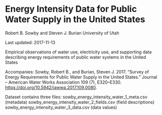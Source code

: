 # Energy Intensity Data for Public Water Supply in the United States
Robert B. Sowby and Steven J. Burian
University of Utah

Last updated: 2017-11-13

Empirical observations of water use, electricity use, and supporting data describing energy requirements of public water systems in the United States

Accompanies: Sowby, Robert B., and Burian, Steven J. 2017. “Survey of Energy Requirements for Public Water Supply in the United States.” Journal – American Water Works Association 109 (7), E320–E330. https://doi.org/10.5942/jawwa.2017.109.0080.

Dataset contains three files:
sowby_energy_intensity_water_1_meta.csv (metadata)
sowby_energy_intensity_water_2_fields.csv (field descriptions)
sowby_energy_intensity_water_3_data.csv (data values)
